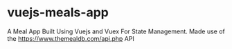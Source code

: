 # vuejs-meals-app
A Meal App Built Using Vuejs and Vuex For State Management. Made use of the https://www.themealdb.com/api.php API 
